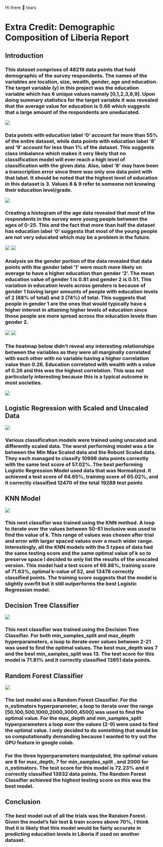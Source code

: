 Hi there 👋
tears

# Extra Credit: Demographic Composition of Liberia Report

## Introduction

### This dataset comprises of 48219 data points that hold demographic of the survey respondents. The names of the variables are location, size, wealth, gender, age and education. The target variable (y) in this project was the education variable which has 6 unique values namely [0,1,2,3,8,9]. Upon doing summary statistics for the target variable it was revealed that the average value for education is 0.66 which suggests that a large amount of the respondents are uneducated. 

![](Picture1.png)

### Data points with education label ‘0’ account for more than 55% of the entire dataset, while data points with education label ‘8’ and ‘9’ account for less than 1% of the dataset. This suggests class imbalance which makes it very likely that no classification model will ever reach a high level of classification with the given data. Also, label ‘8’ may have been a transcription error since there was only one data point with that label. It should be noted that the highest level of education in this dataset is 3. Values 8 & 9 refer to someone not knowing their education level/grade.

![](Picture2.png)

### Creating a histogram of the age data revealed that most of the respondents in the survey were young people between the ages of 0-25. This and the fact that more than half the dataset has education label ‘0’ suggests that most of the young people are not very educated which may be a problem in the future.

![](Picture3.png) ![](Picture4.png)


### Analysis on the gender portion of the data revealed that data points with the gender label ‘1’ were much more likely on average to have a higher education than gender ‘2’. The mean education value of gender 1 is 0.81 and gender 2 is 0.51. This variation in education levels across genders is because of gender 1 having larger amounts of people with education levels of 2 (68% of total) and 3 (74%) of total. This suggests that people in gender 1 are the ones that would typically have a higher interest in attaining higher levels of education since those people are more spread across the education levels than gender 2.

![](Picture5.png) ![](Picture6.png)

### The heatmap below didn’t reveal any interesting relationships between the variables as they were all marginally correlated with each other with no variable having a higher correlation value than 0.26. Education correlated with wealth with a value of 0.26 and this was the highest correlation. This was not particularly interesting because this is a typical outcome in most societies.

![](Picture7.png)

## Logistic Regression with Scaled and Unscaled Data
![](Picture8.png)
### Various classification models were trained using unscaled and differently scaled data. The worst performing model was a tie between the Min Max Scaled data and the Robust Scaled data. They each managed to classify 10998 data points correctly with the same test score of 57.02%. The best performing Logistic Regression Model used data that was Normalized. It achieved a test score of 64.65%, training score of 65.02%, and it correctly classified 12470 of the total 19288 test points

## KNN Model
![](Picture9.png)
### This next classifier was trained using the KNN method. A loop to iterate over the values between 50-61 inclusive was used to find the value of k. This range of values was chosen after trial and error with larger spaced values over a much wider range. Interestingly, all the KNN models with the 5 types of data had the same testing score and the same optimal value of k so to preserve space I decided to only list the results of the unscaled version. This model had a test score  of 69.88%, training score of 71.63%, optimal k-value of 52, and 13478 correctly classified points. The training score suggests that the model is slightly overfit but it still outperforms the best Logistic Regression model.

## Decision Tree Classifier
![](Picture10.png)
### This next classifier was trained using the Decision Tree Classifier. For both min_samples_split and max_depth hyperparameters, a loop to iterate over values between 2-21 was used to find the optimal values. The best max_depth was 7 and the best min_samples_split was 13. The test score for this model is 71.81% and it correctly classified 13851 data points.

## Random Forest Classifier
![](Picture11.png)
### The last model was a Random Forest Classifier. For the n_estimators hyperparameter, a loop to iterate over the range [50,100,500,1000,2000,3000,4500] was used to find the optimal value. For the max_depth and min_samples_split hyperparameters a loop over the values (2-9) were used to find the optimal value. I only decided to do something that would be so computationally demanding because I wanted to try out the GPU feature in google colab. 
### For the three hyperparameters manipulated, the optimal values are 8 for max_depth, 7 for min_samples_split , and 2000 for n_estimators. The test score for this model is 72.23% and it correctly classified 13932 data points. The Random Forest Classifier achieved the highest testing score so this was the best model. 


## Conclusion
### The best model out of all the trials was the Random Forest. Given the model’s fair test & train scores above 70%, I think that it is likely that this model would be fairly accurate in predicting education levels in Liberia if used on another dataset.



<!--
**daskeete/daskeete** is a ✨ _special_ ✨ repository because its `README.md` (this file) appears on your GitHub profile.

Here are some ideas to get you started:

- 🔭 I’m currently working on ...
- 🌱 I’m currently learning ...
- 👯 I’m looking to collaborate on ...
- 🤔 I’m looking for help with ...
- 💬 Ask me about ...
- 📫 How to reach me: ...
- 😄 Pronouns: ...
- ⚡ Fun fact: ...
-->
